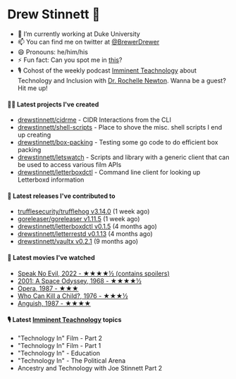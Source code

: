 
# Drew Stinnett 👋

- 🔭 I’m currently working at Duke University
- 📫 You can find me on twitter at [@BrewerDrewer](https://twitter.com/BrewerDrewer)
- 😄 Pronouns: he/him/his
- ⚡ Fun fact: Can you spot me in [this](https://www.youtube.com/watch?v=oL9WnB0qHBA)?
- 🎙 Cohost of the weekly podcast [Imminent Teachnology](https://podcast.imminentteachnology.com/) about Technology and Inclusion with [Dr. Rochelle Newton](https://www.linkedin.com/in/drrochellenewton/). Wanna be a guest? Hit me up!

#### 👨‍💻 Latest projects I've created
- [drewstinnett/cidrme](https://github.com/drewstinnett/cidrme) - CIDR Interactions from the CLI
- [drewstinnett/shell-scripts](https://github.com/drewstinnett/shell-scripts) - Place to shove the misc. shell scripts I end up creating
- [drewstinnett/box-packing](https://github.com/drewstinnett/box-packing) - Testing some go code to do efficient box packing
- [drewstinnett/letswatch](https://github.com/drewstinnett/letswatch) - Scripts and library with a generic client that can be used to access various film APIs
- [drewstinnett/letterboxdctl](https://github.com/drewstinnett/letterboxdctl) - Command line client for looking up Letterboxd information

#### 🚀 Latest releases I've contributed to
- [trufflesecurity/trufflehog v3.14.0](https://github.com/trufflesecurity/trufflehog/releases/tag/v3.14.0) (1 week ago)
- [goreleaser/goreleaser v1.11.5](https://github.com/goreleaser/goreleaser/releases/tag/v1.11.5) (1 week ago)
- [drewstinnett/letterboxdctl v0.1.5](https://github.com/drewstinnett/letterboxdctl/releases/tag/v0.1.5) (4 months ago)
- [drewstinnett/letterrestd v0.1.13](https://github.com/drewstinnett/letterrestd/releases/tag/v0.1.13) (4 months ago)
- [drewstinnett/vaultx v0.2.1](https://github.com/drewstinnett/vaultx/releases/tag/v0.2.1) (9 months ago)

#### 🍿 Latest movies I've watched
- [Speak No Evil, 2022 - ★★★★½ (contains spoilers)](https://letterboxd.com/mondodrew/film/speak-no-evil-2022/)
- [2001: A Space Odyssey, 1968 - ★★★★½](https://letterboxd.com/mondodrew/film/2001-a-space-odyssey/)
- [Opera, 1987 - ★★★](https://letterboxd.com/mondodrew/film/opera/)
- [Who Can Kill a Child?, 1976 - ★★★½](https://letterboxd.com/mondodrew/film/who-can-kill-a-child/)
- [Anguish, 1987 - ★★★★](https://letterboxd.com/mondodrew/film/anguish/)

#### 🎙 Latest [Imminent Teachnology](https://podcast.imminentteachnology.com/) topics
- &#34;Technology In&#34; Film - Part 2
- &#34;Technology In&#34; Film - Part 1
- &#34;Technology In&#34; - Education
- &#34;Technology In&#34; - The Political Arena
- Ancestry and Technology with Joe Stinnett Part 2
